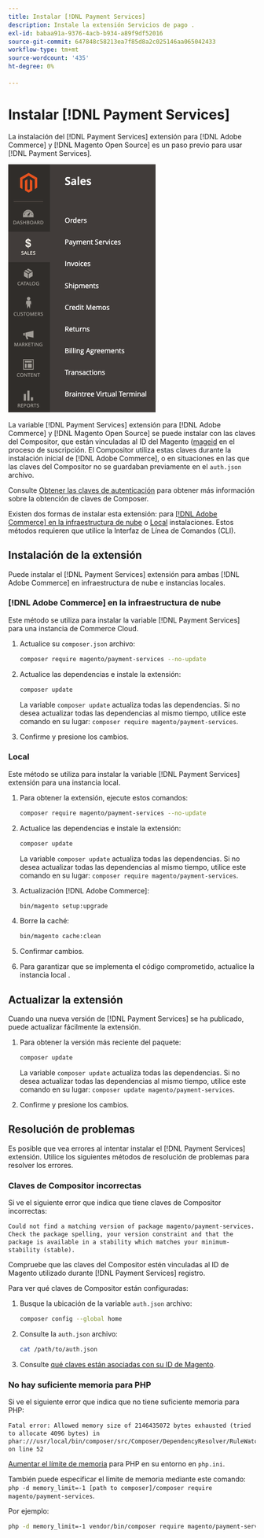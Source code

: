 ```yaml
---
title: Instalar [!DNL Payment Services]
description: Instale la extensión Servicios de pago .
exl-id: babaa91a-9376-4acb-b934-a89f9df52016
source-git-commit: 647848c58213ea7f85d8a2c025146aa065042433
workflow-type: tm+mt
source-wordcount: '435'
ht-degree: 0%

---
```


# Instalar [!DNL Payment Services]

La instalación del [!DNL Payment Services] extensión para [!DNL Adobe Commerce] y [!DNL Magento Open Source] es un paso previo para usar [!DNL Payment Services].

![[!DNL Payment Services] vista de administración de extensiones](assets/admin-view.png)

La variable [!DNL Payment Services] extensión para [!DNL Adobe Commerce] y [!DNL Magento Open Source] se puede instalar con las claves del Compositor, que están vinculadas al ID del Magento ([mageid](https://devdocs.magento.com/marketplace/sellers/profile-personal.html#field-descriptions) en el proceso de suscripción. El Compositor utiliza estas claves durante la instalación inicial de [!DNL Adobe Commerce], o en situaciones en las que las claves del Compositor no se guardaban previamente en el `auth.json` archivo.

Consulte [Obtener las claves de autenticación](https://devdocs.magento.com/guides/v2.4/install-gde/prereq/connect-auth.html) para obtener más información sobre la obtención de claves de Composer.

Existen dos formas de instalar esta extensión: para [[!DNL Adobe Commerce] en la infraestructura de nube](install.md#adobe-commerce-on-cloud-infrastructure) o [Local](install.md#on-premises) instalaciones. Estos métodos requieren que utilice la Interfaz de Línea de Comandos (CLI).

## Instalación de la extensión

Puede instalar el [!DNL Payment Services] extensión para ambas [!DNL Adobe Commerce] en infraestructura de nube e instancias locales.

### [!DNL Adobe Commerce] en la infraestructura de nube

Este método se utiliza para instalar la variable [!DNL Payment Services] para una instancia de Commerce Cloud.

1. Actualice su `composer.json` archivo:

   ```bash
   composer require magento/payment-services --no-update
   ```

1. Actualice las dependencias e instale la extensión:

   ```bash
   composer update
   ```

   La variable `composer update` actualiza todas las dependencias. Si no desea actualizar todas las dependencias al mismo tiempo, utilice este comando en su lugar: `composer require magento/payment-services`.

1. Confirme y presione los cambios.

### Local

Este método se utiliza para instalar la variable [!DNL Payment Services] extensión para una instancia local.

1. Para obtener la extensión, ejecute estos comandos:

   ```bash
   composer require magento/payment-services --no-update
   ```

1. Actualice las dependencias e instale la extensión:

   ```bash
   composer update
   ```

   La variable `composer update` actualiza todas las dependencias. Si no desea actualizar todas las dependencias al mismo tiempo, utilice este comando en su lugar: `composer require magento/payment-services`.

1. Actualización [!DNL Adobe Commerce]:

   ```bash
   bin/magento setup:upgrade
   ```

1. Borre la caché:

   ```bash
   bin/magento cache:clean
   ```

1. Confirmar cambios.
1. Para garantizar que se implementa el código comprometido, actualice la instancia local .

## Actualizar la extensión

Cuando una nueva versión de [!DNL Payment Services] se ha publicado, puede actualizar fácilmente la extensión.

1. Para obtener la versión más reciente del paquete:

   ```bash
   composer update
   ```

   La variable `composer update` actualiza todas las dependencias. Si no desea actualizar todas las dependencias al mismo tiempo, utilice este comando en su lugar: `composer update magento/payment-services`.

1. Confirme y presione los cambios.

## Resolución de problemas

Es posible que vea errores al intentar instalar el [!DNL Payment Services] extensión. Utilice los siguientes métodos de resolución de problemas para resolver los errores.

### Claves de Compositor incorrectas

Si ve el siguiente error que indica que tiene claves de Compositor incorrectas:

```terminal
Could not find a matching version of package magento/payment-services. Check the package spelling, your version constraint and that the package is available in a stability which matches your minimum-stability (stable).
```

Compruebe que las claves del Compositor estén vinculadas al ID de Magento utilizado durante [!DNL Payment Services] registro.

Para ver qué claves de Compositor están configuradas:

1. Busque la ubicación de la variable `auth.json` archivo:

   ```bash
   composer config --global home
   ```

1. Consulte la `auth.json` archivo:

   ```bash
   cat /path/to/auth.json
   ```

1. Consulte [qué claves están asociadas con su ID de Magento](https://devdocs.magento.com/guides/v2.4/install-gde/prereq/connect-auth.html).

### No hay suficiente memoria para PHP

Si ve el siguiente error que indica que no tiene suficiente memoria para PHP:

```terminal
Fatal error: Allowed memory size of 2146435072 bytes exhausted (tried to allocate 4096 bytes) in phar:///usr/local/bin/composer/src/Composer/DependencyResolver/RuleWatchGraph.php on line 52
```

[Aumentar el límite de memoria](https://devdocs.magento.com/cloud/project/magento-app-php-ini.html#increase-php-memory-limit) para PHP en su entorno en `php.ini`.

También puede especificar el límite de memoria mediante este comando: `php -d memory_limit=-1 [path to composer]/composer require magento/payment-services`.

Por ejemplo:

```bash
php -d memory_limit=-1 vendor/bin/composer require magento/payment-services
```
